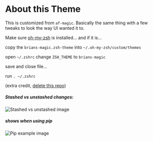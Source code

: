# About this Theme

This is customized from `af-magic`.
Basically the same thing with a few tweaks to look the way UI wanted it to.

Make sure [oh-my-zsh](https://ohmyz.sh/) is installed... and if it is...

copy the `brians-magic.zsh-theme` into `~/.oh-my-zsh/custom/themes`

open `~/.zshrc`
change `ZSH_THEME` to `brians-magic`

save and close file...

run `. ~/.zshrc`

(extra credit, [delete this repo](https://github.com/amberwhizin/brians-magic))

##### Stashed vs unstashed changes:

![Stashed vs unstashed image](stashed_unstashed.png)

##### shows when using pip

![Pip example image](pip.png)

